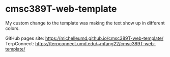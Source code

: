 # cmsc389T-web-template

My custom change to the template was making the text show up in different colors. 

GitHub pages site: https://michelleumd.github.io/cmsc389T-web-template/
TerpConnect: https://terpconnect.umd.edu/~mfang22/cmsc389T-web-template/

